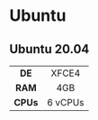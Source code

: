 # Ubuntu

## Ubuntu 20.04 
|       |   | 
| :----:      |    :----:   |  
| **DE**   | XFCE4       | 
| **RAM** | 4GB |
| **CPUs** | 6 vCPUs |
